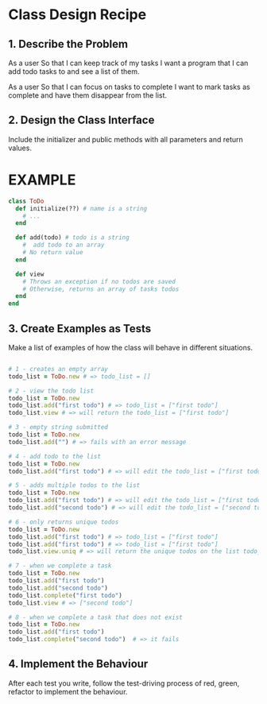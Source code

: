 # Class Design Recipe

## 1. Describe the Problem

As a user
So that I can keep track of my tasks
I want a program that I can add todo tasks to and see a list of them.

As a user
So that I can focus on tasks to complete
I want to mark tasks as complete and have them disappear from the list.

## 2. Design the Class Interface
Include the initializer and public methods with all parameters and return values.

# EXAMPLE

```ruby
class ToDo
  def initialize(??) # name is a string
    # ...
  end

  def add(todo) # todo is a string
    #  add todo to an array
    # No return value
  end

  def view
    # Throws an exception if no todos are saved
    # Otherwise, returns an array of tasks todos
  end
end
```
## 3. Create Examples as Tests
Make a list of examples of how the class will behave in different situations.

```ruby

# 1 - creates an empty array 
todo_list = ToDo.new # => todo_list = []

# 2 - view the todo list
todo_list = ToDo.new
todo_list.add("first todo") # => todo_list = ["first todo"]
todo_list.view # => will return the todo_list = ["first todo"]

# 3 - empty string submitted
todo_list = ToDo.new
todo_list.add("") # => fails with an error message

# 4 - add todo to the list
todo_list = ToDo.new
todo_list.add("first todo") # => will edit the todo_list = ["first todo"]

# 5 - adds multiple todos to the list
todo_list = ToDo.new
todo_list.add("first todo") # => will edit the todo_list = ["first todo"]
todo_list.add("second todo") # => will edit the todo_list = ["second todo"]

# 6 - only returns unique todos
todo_list = ToDo.new
todo_list.add("first todo") # => todo_list = ["first todo"]
todo_list.add("first todo") # => todo_list = ["first todo"]
todo_list.view.uniq # => will return the unique todos on the list todo_list = ["first todo"]

# 7 - when we complete a task
todo_list = ToDo.new
todo_list.add("first todo")
todo_list.add("second todo")
todo_list.complete("first todo")
todo_list.view # => ["second todo"]

# 8 - when we complete a task that does not exist
todo_list = ToDo.new
todo_list.add("first todo")
todo_list.complete("second todo")  # => it fails
```

## 4. Implement the Behaviour
After each test you write, follow the test-driving process of red, green, refactor to implement the behaviour.

